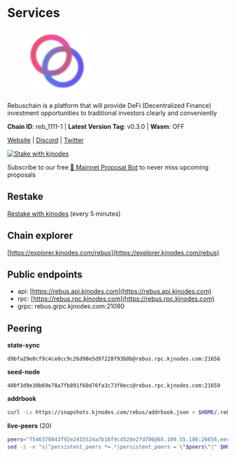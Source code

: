 # Services

<figure><img src="https://raw.githubusercontent.com/kj89/cosmos-images/main/logos/rebus.png" width="150" alt=""><figcaption></figcaption></figure>

Rebuschain is a platform that will provide DeFi (Decentralized Finance)  investment opportunities to traditional investors clearly and conveniently

**Chain ID**: reb_1111-1 | **Latest Version Tag**: v0.3.0 | **Wasm**: OFF

[Website](https://www.rebuschain.com) | [Discord](https://discord.gg/rebuschain) | [Twitter](https://twitter.com/RebusChain)

[![Stake with kjnodes](https://i.ibb.co/cr44Q8j/button-stake-with-kjnodes.png)](https://restake.app/rebus/rebusvaloper1vndzy8y55ylgpmmsc34uy8rm6kqlml6ffs9lrv)

Subscribe to our free [🤖 Mainnet Proposal Bot](https://t.me/kjnodes_proposal_bot) to never miss upcoming proposals

## Restake

[Restake with kjnodes](https://restake.app/rebus/rebusvaloper1vndzy8y55ylgpmmsc34uy8rm6kqlml6ffs9lrv) (every 5 minutes)
## Chain explorer
[https://explorer.kjnodes.com/rebus](https://explorer.kjnodes.com/rebus)

## Public endpoints

* api: [https://rebus.api.kjnodes.com](https://rebus.api.kjnodes.com)
* rpc: [https://rebus.rpc.kjnodes.com](https://rebus.rpc.kjnodes.com)
* grpc: rebus.grpc.kjnodes.com:21090

## Peering

**state-sync**

```text
d9bfa29e0cf9c4ce0cc9c26d98e5d97228f93b0b@rebus.rpc.kjnodes.com:21656
```

**seed-node**

```text
400f3d9e30b69e78a7fb891f60d76fa3c73f0ecc@rebus.rpc.kjnodes.com:21659
```

**addrbook**
```bash
curl -Ls https://snapshots.kjnodes.com/rebus/addrbook.json > $HOME/.rebusd/config/addrbook.json
```

**live-peers** (20)
```bash
peers="f546370843f92e2415524a7b18f9cd528e2fd706@65.109.55.186:26656,eeca453e3a1cf670c78e2255b8f0bd5a9443c30b@65.108.225.71:26656,ebc4d27be0c87f537b44250c2e22ad349dc59fb6@158.69.116.134:26656,fa292bfad37826c9da43894b349b1480dff516b5@65.108.99.254:31656,ff7031f45a97600076f72b9318167e3dfcd2a17e@65.21.136.170:52656,faf349e185255c4aa2786da4f8ac70ea13849db0@169.155.45.128:26656,ab6a4ae2857ac05fa8f45b03871fa3945193fc61@46.4.81.204:35656,2f6b34ad97c4827dace87436f0299cf89fe0c056@136.243.95.80:46656,b1dcbb37514fbe215be54079e71aa39dac7fd0ae@64.5.123.203:26656,237bfc05da5f8cabee00f148995333f37186d232@164.68.121.101:26656,07b84cf4b47a2e5ad251267716fe05bcf30330cd@65.21.170.3:29656,c124ce0b508e8b9ed1c5b6957f362225659b5343@134.65.192.98:26656,36afb1c827f52d38d7cd328b384d644b531b5997@65.108.238.102:17256,e772ebf24c2fda82456812050fee31e19c9455fc@65.109.122.105:61456,e056318da91e77585f496333040e00e12f6941d1@51.83.97.166:26656,1fcb45323f9045707c0c344a60d7cb906008cfaf@65.109.80.176:26656,69e27ab9b46350654805df3ea8d9ac2f00af4e4c@38.242.244.85:26656,30ff8100fefac53ee40ef7631f1a3c66ca2b82cf@135.181.164.90:26656,d9bfa29e0cf9c4ce0cc9c26d98e5d97228f93b0b@65.109.88.38:21656,34e3178b6e0f25451fd690c15fc199d5a9bdfb9b@15.204.197.11:26656"
sed -i -e "s|^persistent_peers *=.*|persistent_peers = \"$peers\"|" $HOME/.rebusd/config/config.toml
```
